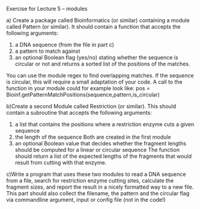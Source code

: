 Exercise for Lecture 5 – modules

a)
Create a package called Bioinformatics (or similar) containing a module called
Pattern (or similar). It should contain a function that accepts the following
arguments:
1) a DNA sequence (from the file in part c)
2) a pattern to match against
3) an optional Boolean flag (yes/no) stating whether the sequence is circular or
not
and returns a sorted list of the positions of the matches.

You can use the module regex to find overlapping matches. If the sequence is
circular, this will require a small adaptation of your code.
A call to the function in your module could for example look like:
pos = Bioinf.getPatternMatchPositions(sequence,pattern,is_circular)

b)Create a second Module called Restriction (or similar). This should contain a
subroutine that accepts the following arguments:
1) a list that contains the positions where a restriction enzyme cuts a given
sequence
2) the length of the sequence
Both are created in the first module
3) an optional Boolean value that decides whether the fragment lengths should
be computed for a linear or circular sequence
The function should return a list of the expected lengths of the fragments that would
result from cutting with that enzyme.

c)Write a program that uses these two modules to read a DNA sequence from a
file, search for restriction enzyme cutting sites, calculate the fragment sizes, and
report the result in a nicely formatted way to a new file. This part should also collect
the filename, the pattern and the circular flag via commandline argument, input or
config file (not in the code!)

